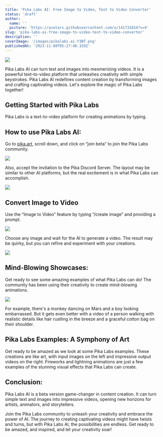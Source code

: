 ```yaml
---
title: 'Pika Labs AI: Free Image to Video, Text to Video Converter'
status: 'draft'
author:
  name: ''
  picture: 'https://avatars.githubusercontent.com/u/141731814?v=4'
slug: 'pika-labs-ai-free-image-to-video-text-to-video-converter'
description: ''
coverImage: '/images/pikalabs-ai-Y1NT.png'
publishedAt: '2023-11-08T05:27:48.159Z'
---
```


![](/images/pikalabs-ai-M0Mj.png)

Pika Labs AI can turn text and images into mesmerizing videos. It is a powerful text-to-video platform that unleashes creativity with simple keystrokes. Pika Labs AI redefines content creation by transforming images and crafting captivating videos. Let's explore the magic of Pika Labs together!

## **Getting Started with Pika Labs**

Pika Labs is a text-to-video platform for creating animations by typing.

## **How to use Pika Labs AI:**

Go to [pika.art](http://pika.art), scroll down, and click on “join beta” to join the Pika Labs community.

![](/images/pika-labs-ai-c0NT.png)

Also, accept the invitation to the Pika Discord Server. The layout may be similar to other AI platforms, but the real excitement is in what Pika Labs can accomplish.

![](/images/pika-labs-ai-discord-invite-M5ND.png)

## **Convert Image to Video**

Use the “Image to Video” feature by typing “/create image” and providing a prompt.

![](/images/pika-labs-ai-upload-photo-1-ExNT.png)

Choose any image and wait for the AI to generate a video. The result may be quirky, but you can refine and experiment with your creations.

![](/images/image-152-MzNz.png)

## **Mind-Blowing Showcases:**

Get ready to see some amazing examples of what Pika Labs can do! The community has been using their creativity to create mind-blowing animations.

![](/images/pika-labs-ai-showcase-1024x584-M2Nj.png)

For example, there's a monkey dancing on Mars and a boy looking embarrassed. But it gets even better with a video of a person walking with realistic details like hair rustling in the breeze and a graceful cotton bag on their shoulder.

## **Pika Labs Examples: A Symphony of Art**

Get ready to be amazed as we look at some Pika Labs examples. These creations are like art, with input images on the left and impressive output videos on the right. Fireworks and lightning animations are just a few examples of the stunning visual effects that Pika Labs can create.

## **Conclusion:**

Pika Labs AI is a beta version game-changer in content creation. It can turn simple text and images into impressive videos, opening new horizons for artists, animators, and storytellers.

Join the Pika Labs community to unleash your creativity and embrace the power of AI. The journey to creating captivating videos might have twists and turns, but with Pika Labs AI, the possibilities are endless. Get ready to be amazed, and inspired, and let your creativity soar!

